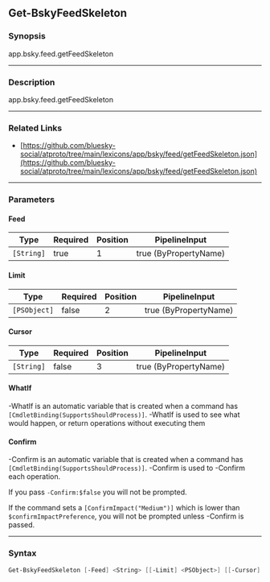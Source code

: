 Get-BskyFeedSkeleton
--------------------




### Synopsis
app.bsky.feed.getFeedSkeleton



---


### Description

app.bsky.feed.getFeedSkeleton



---


### Related Links
* [https://github.com/bluesky-social/atproto/tree/main/lexicons/app/bsky/feed/getFeedSkeleton.json](https://github.com/bluesky-social/atproto/tree/main/lexicons/app/bsky/feed/getFeedSkeleton.json)





---


### Parameters
#### **Feed**




|Type      |Required|Position|PipelineInput        |
|----------|--------|--------|---------------------|
|`[String]`|true    |1       |true (ByPropertyName)|



#### **Limit**




|Type        |Required|Position|PipelineInput        |
|------------|--------|--------|---------------------|
|`[PSObject]`|false   |2       |true (ByPropertyName)|



#### **Cursor**




|Type      |Required|Position|PipelineInput        |
|----------|--------|--------|---------------------|
|`[String]`|false   |3       |true (ByPropertyName)|



#### **WhatIf**
-WhatIf is an automatic variable that is created when a command has ```[CmdletBinding(SupportsShouldProcess)]```.
-WhatIf is used to see what would happen, or return operations without executing them
#### **Confirm**
-Confirm is an automatic variable that is created when a command has ```[CmdletBinding(SupportsShouldProcess)]```.
-Confirm is used to -Confirm each operation.

If you pass ```-Confirm:$false``` you will not be prompted.


If the command sets a ```[ConfirmImpact("Medium")]``` which is lower than ```$confirmImpactPreference```, you will not be prompted unless -Confirm is passed.



---


### Syntax
```PowerShell
Get-BskyFeedSkeleton [-Feed] <String> [[-Limit] <PSObject>] [[-Cursor] <String>] [-WhatIf] [-Confirm] [<CommonParameters>]
```
